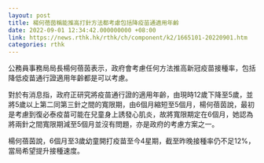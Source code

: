 ```yaml
---
layout: post
title: 楊何蓓茵稱能推高打針方法都考慮包括降疫苗通適用年齡
date: 2022-09-01 12:34:42.000000000 +08:00
link: https://news.rthk.hk/rthk/ch/component/k2/1665101-20220901.htm
categories: rthk
---
```


公務員事務局局長楊何蓓茵表示，政府會考慮任何方法推高新冠疫苗接種率，包括降低疫苗通行證適用年齡都是可以考慮。

對於有消息指，政府正研究將疫苗通行證的適用年齡，由現時12歲下降至5歲，並將5歲以上第二同第三針之間的寬限期，由6個月縮短至5個月，楊何蓓茵說，最初是考慮到復必泰疫苗可能在兒童身上誘發心肌炎，故將寬限期定在6個月，她認為將兩針之間寬限期減至5個月並沒有問題，亦是政府的考慮方案之一。

楊何蓓茵說，6個月至3歲幼童開打疫苗至今4星期，截至昨晚接種率仍不足12%，當局希望提升接種速度。
